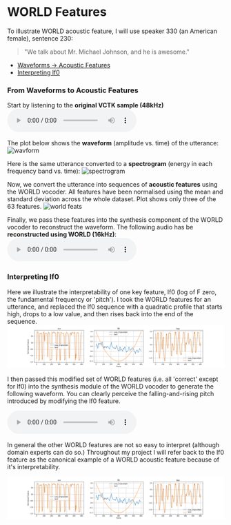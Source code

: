 # WORLD Features

To illustrate WORLD acoustic feature, I will use speaker 330 (an American female), sentence 230:  

> "We talk about Mr. Michael Johnson, and he is awesome."




* [Waveforms -> Acoustic Features](#from-waveforms-to-acoustic-features)
* [Interpreting lf0](#interpreting-lf0)

### From Waveforms to Acoustic Features
Start by listening to the **original VCTK sample (48kHz)**
<audio src="master/world_features_exploration/p330_230.wav" controls></audio>

The plot below shows the **waveform** (amplitude vs. time) of the utterance:
![wavform](vctk/world_features_exporation/p330_230_orig.png)

Here is the same utterance converted to a **spectrogram** (energy in each frequency band vs. time):
![spectrogram](vctk/world_features_exporation/p330_230_orig_spectro.png)

Now, we convert the utterance into sequences of **acoustic features** using the WORLD vocoder. All features have been normalised using the mean and standard deviation across the whole dataset. Plot shows only three of the 63 features.
![world feats](vctk/world_features_exporation/michael_johnson_world_feats.png)


Finally, we pass these features into the synthesis component of the WORLD vocoder to reconstruct the waveform. 
The following audio has be **reconstructed using WORLD (16kHz)**:
<audio src="master/world_features_exploration/p330_230_12.wav" controls></audio>


### Interpreting lf0

Here we illustrate the interpretability of one key feature, lf0 (log of F zero, the fundamental frequency or 'pitch'). I took the WORLD features for an utterance, and replaced the lf0 sequence with a quadratic profile that starts high, drops to a low value, and then rises back into the end of the sequence. 
![lf0_hack](master/world_features_exploration/michael_johnson_hack_main_feats.png)

I then passed this modified set of WORLD features (i.e. all 'correct' except for lf0) into the synthesis module of the WORLD vocoder to generate the following waveform. You can clearly perceive the falling-and-rising pitch introduced by modifying the lf0 feature.

<audio src="master/world_features_exploration/michael_johnson_lf0__hack.wav" controls></audio>

In general the other WORLD features are not so easy to interpret (although domain experts can do so.) Throughout my project I will refer back to the lf0 feature as the canonical example of a WORLD acoustic feature because of it's interpretability.

![lf0_hack](master/world_features_exploration/michael_johnson_hack_main_feats.png)